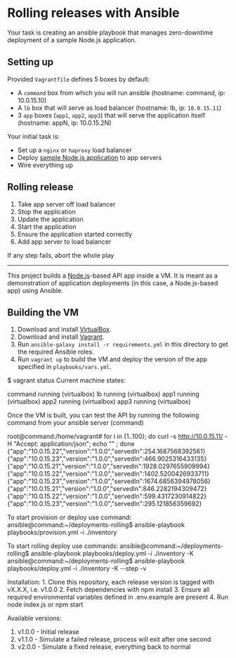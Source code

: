 # Rolling releases with Ansible

Your task is creating an ansible playbook that manages zero-downtime deployment of a sample Node.js application.

## Setting up
Provided `Vagrantfile` defines 5 boxes by default:
* A `command` box from which you will run ansible (hostname: command, ip: 10.0.15.10)
* A `lb` box that will serve as load balancer (hostname: lb, ip: `10.0.15.11`)
* 3 `app` boxes (`app1`, `app2`, `app3`) that will serve the application itself (hostname: appN, ip: 10.0.15.2N)

Your initial task is:
* Set up a `nginx` or `haproxy` load balancer
* Deploy [sample Node.js application](https://bitbucket.org/ZaRDaK/devops-rolling-release) to app servers
* Wire everything up

## Rolling release
1. Take app server off load balancer
2. Stop the application
3. Update the application
4. Start the application
5. Ensure the application started correctly
6. Add app server to load balancer

If any step fails, abort the whole play


_______________________________



This project builds a [Node.js](https://nodejs.org/)-based API app inside a VM. It is meant as a demonstration of application deployments (in this case, a Node.js-based app) using Ansible.

## Building the VM

  1. Download and install [VirtualBox](https://www.virtualbox.org/wiki/Downloads).
  2. Download and install [Vagrant](http://www.vagrantup.com/downloads.html).
  3. Run `ansible-galaxy install -r requirements.yml` in this directory to get the required Ansible roles.
  4. Run `vagrant up` to build the VM and deploy the version of the app specified in `playbooks/vars.yml`.


$ vagrant status
Current machine states:

command                   running (virtualbox)
lb                        running (virtualbox)
app1                      running (virtualbox)
app2                      running (virtualbox)
app3                      running (virtualbox)


Once the VM is built, you can test the API by running the following command from your ansible server (command)


root@command:/home/vagrant# for i in {1..100}; do curl -s  http://10.0.15.11/ -H "Accept: application/json"; echo "" ; done
{"app":"10.0.15.22","version":"1.0.0","servedIn":254.1687568392561}
{"app":"10.0.15.23","version":"1.0.0","servedIn":466.9025316433135}
{"app":"10.0.15.21","version":"1.0.0","servedIn":1928.0297655909994}
{"app":"10.0.15.22","version":"1.0.0","servedIn":1402.5200426933711}
{"app":"10.0.15.23","version":"1.0.0","servedIn":1674.6856394978056}
{"app":"10.0.15.21","version":"1.0.0","servedIn":846.2282194309472}
{"app":"10.0.15.22","version":"1.0.0","servedIn":599.4317230914822}
{"app":"10.0.15.23","version":"1.0.0","servedIn":295.121856359692}



To start provision or deploy use command:
ansible@command:~/deployments-rolling$ ansible-playbook  playbooks/provision.yml -i ./inventory

To start rolling deploy use commands:
ansible@command:~/deployments-rolling$ ansible-playbook  playbooks/deploy.yml -i ./inventory  -K 
ansible@command:~/deployments-rolling$ ansible-playbook  playbooks/deploy.yml -i ./inventory  -K  --step -v




Installation: 1. Clone this repository, each release version is tagged with vX.X.X, i.e. v1.0.0 
2. Fetch dependencies with npm install 
3. Ensure all required environmental variables defined in .env.example are present 
4. Run node index.js or npm start

Available versions: 
1. v1.0.0 - Initial release 
2. v1.1.0 - Simulate a failed release, process will exit after one second 
3. v2.0.0 - Simulate a fixed release, everything back to normal

